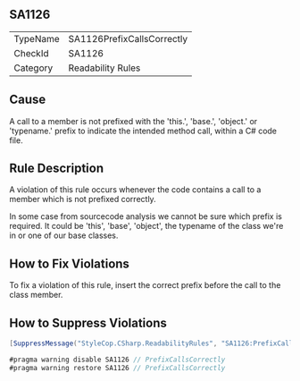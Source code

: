 ﻿## SA1126

<table>
<tr>
  <td>TypeName</td>
  <td>SA1126PrefixCallsCorrectly</td>
</tr>
<tr>
  <td>CheckId</td>
  <td>SA1126</td>
</tr>
<tr>
  <td>Category</td>
  <td>Readability Rules</td>
</tr>
</table>

## Cause

A call to a member is not prefixed with the 'this.', 'base.', 'object.' or 'typename.' prefix to indicate the intended method call, within a C# code file.

## Rule Description

A violation of this rule occurs whenever the code contains a call to a member which is not prefixed correctly.

In some case from sourcecode analysis we cannot be sure which prefix is required. 
                    It could be 'this', 'base', 'object', the typename of the class we're in or one 
                    of our base classes.

## How to Fix Violations

To fix a violation of this rule, insert the correct prefix before the call to the class member.

## How to Suppress Violations

```csharp
[SuppressMessage("StyleCop.CSharp.ReadabilityRules", "SA1126:PrefixCallsCorrectly", Justification = "Reviewed.")]
```

```csharp
#pragma warning disable SA1126 // PrefixCallsCorrectly
#pragma warning restore SA1126 // PrefixCallsCorrectly
```
